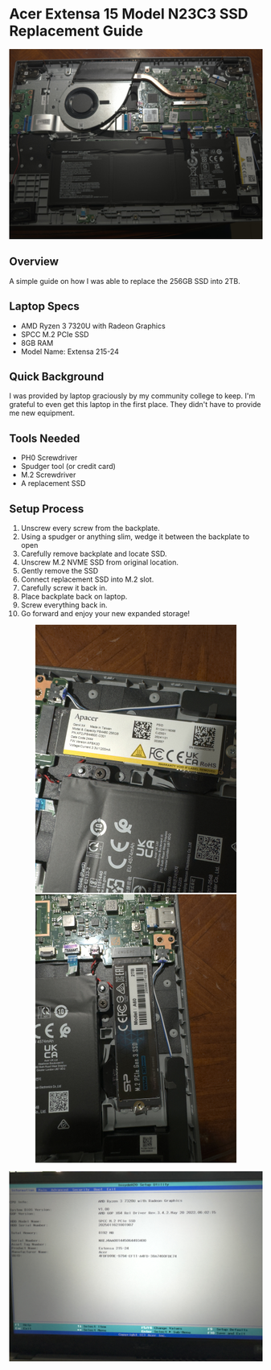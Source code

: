 # Acer Extensa 15 Model N23C3 SSD Replacement Guide

<p align="center">
  <img src="IMG_4216.jpg" alt="Acer Extensa Screenshot" width="800">
</p>

## Overview
A simple guide on how I was able to replace the 256GB SSD into 2TB.

## Laptop Specs

- AMD Ryzen 3 7320U with Radeon Graphics
- SPCC M.2 PCIe SSD
- 8GB RAM
- Model Name: Extensa 215-24

## Quick Background

I was provided by laptop graciously by my community college to keep. I'm grateful to even get this laptop in the first place. They didn't have to provide me new equipment.

## Tools Needed

- PH0 Screwdriver
- Spudger tool (or credit card)
- M.2 Screwdriver
- A replacement SSD

## Setup Process

1. Unscrew every screw from the backplate.
2. Using a spudger or anything slim, wedge it between the backplate to open
3. Carefully remove backplate and locate SSD.
4. Unscrew M.2 NVME SSD from original location.
5. Gently remove the SSD
6. Connect replacement SSD into M.2 slot.
7. Carefully screw it back in.
8. Place backplate back on laptop.
9. Screw everything back in.
10. Go forward and enjoy your new expanded storage!

<p align="center">
  <img src="IMG_4218.jpg" alt="Acer Extensa Screenshot 2" width="400">
  <img src="IMG_4220.jpg" alt="Acer Extensa Screenshot 1" width="400">
</p>

<p align="center">
  <img src="IMG_4221.jpg" alt="Acer Extensa Screenshot" width="600">
</p>
